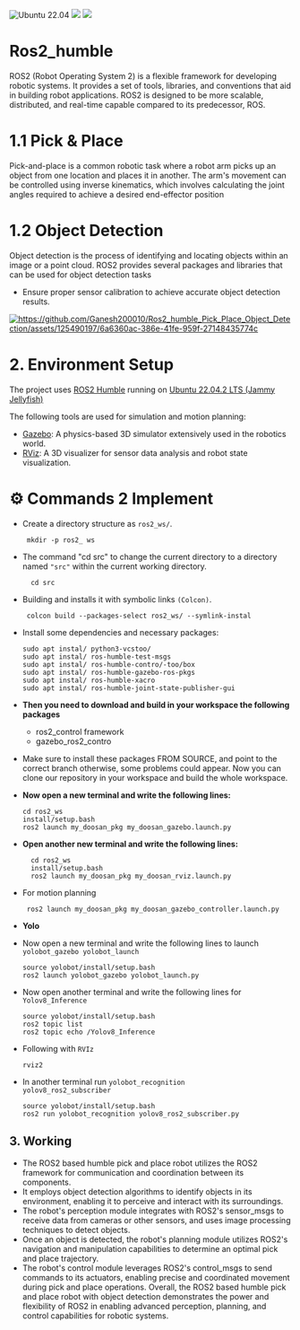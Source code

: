 <p align="left">

<img src="https://img.shields.io/badge/Ubuntu-22.04-orange.svg" alt="Ubuntu 22.04">
<img src="https://img.shields.io/badge/Python-3.x-blue.svg?logo=python&logoColor=white">
<img src="https://img.shields.io/badge/YOLO-v5-darkgreen?style=flat-square&logo=github&logoColor=white">

</p>

# Ros2_humble

ROS2 (Robot Operating System 2) is a flexible framework for developing robotic systems. It provides a set of tools, libraries, and conventions that aid in building robot applications. ROS2 is designed to be more scalable, distributed, and real-time capable compared to its predecessor, ROS.


  
# 1.1 Pick & Place
Pick-and-place is a common robotic task where a robot arm picks up an object from one location and places it in another. The arm's movement can be controlled using inverse kinematics, which involves calculating the joint angles required to achieve a desired end-effector position




# 1.2 Object Detection

Object detection is the process of identifying and locating objects within an image or a point cloud. ROS2 provides several packages and libraries that can be used for object detection tasks

-	Ensure proper sensor calibration to achieve accurate object detection results.

<p align="left">


   <a href="https://github.com/Ganesh200010/Ros2_humble_Pick_Place_Object_Detection/assets/125490197/6a6360ac-386e-41fe-959f-27148435774c" target="blank"><img align="center" src="https://img.shields.io/badge/video-%230077B5.svg?style=for-the-badge&logo=video&logoColor=white" alt="https://github.com/Ganesh200010/Ros2_humble_Pick_Place_Object_Detection/assets/125490197/6a6360ac-386e-41fe-959f-27148435774c" /></a>

</P>



# 2. Environment Setup
   
The project uses [ROS2 Humble](https://docs.ros.org/en/humble/index.html) running on [Ubuntu 22.04.2 LTS (Jammy Jellyfish)](https://releases.ubuntu.com/jammy/)

The following tools are used for simulation and motion planning:

- [Gazebo](https://gazebosim.org/home): A physics-based 3D simulator extensively used in the robotics world.
- [RViz](http://wiki.ros.org/rviz): A 3D visualizer for sensor data analysis and robot state visualization.


# ⚙️ Commands 2 Implement

    
-  Create a directory structure as <code>ros2_ws/</code>.
        
        mkdir -p ros2_ ws

- The command "cd src" to change the current directory to a directory named <code>"src"</code> within the current working directory.
        
        cd src

-  Building and installs it with symbolic links <code>(Colcon)</code>.
        
        colcon build --packages-select ros2_ws/ --symlink-instal

- Install some dependencies and necessary packages:

      sudo apt instal/ python3-vcstoo/
      sudo apt instal/ ros-humble-test-msgs
      sudo apt instal/ ros-humble-contro/-too/box
      sudo apt instal/ ros-humble-gazebo-ros-pkgs 
      sudo apt instal/ ros-humble-xacro
      sudo apt instal/ ros-humble-joint-state-publisher-gui        


- **Then you need to download and build in your workspace the following packages**
  -  ros2_control framework
  -  gazebo_ros2_contro

-  Make sure to install these packages FROM SOURCE, and point to the correct branch otherwise, some problems could appear. Now you can clone our repository in your workspace and build the whole workspace. 

- **Now open a new terminal and write the following lines:**

      cd ros2_ws
      install/setup.bash
      ros2 launch my_doosan_pkg my_doosan_gazebo.launch.py
  
- **Open another new terminal and write the following lines:**

        cd ros2_ws
        install/setup.bash
        ros2 launch my_doosan_pkg my_doosan_rviz.launch.py
- For motion planning
          
       ros2 launch my_doosan_pkg my_doosan_gazebo_controller.launch.py

- ****Yolo****

- Now open a new terminal and write the following lines to launch <code>yolobot_gazebo yolobot_launch</code>

      source yolobot/install/setup.bash
      ros2 launch yolobot_gazebo yolobot_launch.py 
- Now open another terminal and write the following lines for <code>Yolov8_Inference</code>

      source yolobot/install/setup.bash
      ros2 topic list
      ros2 topic echo /Yolov8_Inference
- Following with <code>RVIz</code>

      rviz2

- In another terminal run <code>yolobot_recognition yolov8_ros2_subscriber</code>
  
      source yolobot/install/setup.bash
      ros2 run yolobot_recognition yolov8_ros2_subscriber.py 



## 3. Working

- The ROS2 based humble pick and place robot utilizes the ROS2 framework for communication and coordination between its components.
- It employs object detection algorithms to identify objects in its environment, enabling it to perceive and interact with its surroundings.
- The robot's perception module integrates with ROS2's sensor_msgs to receive data from cameras or other sensors, and uses image processing techniques to detect objects.
- Once an object is detected, the robot's planning module utilizes ROS2's navigation and manipulation capabilities to determine an optimal pick and place trajectory.
- The robot's control module leverages ROS2's control_msgs to send commands to its actuators, enabling precise and coordinated movement during pick and place operations.
Overall, the ROS2 based humble pick and place robot with object detection demonstrates the power and flexibility of ROS2 in enabling advanced perception, planning, and control capabilities for robotic systems.
